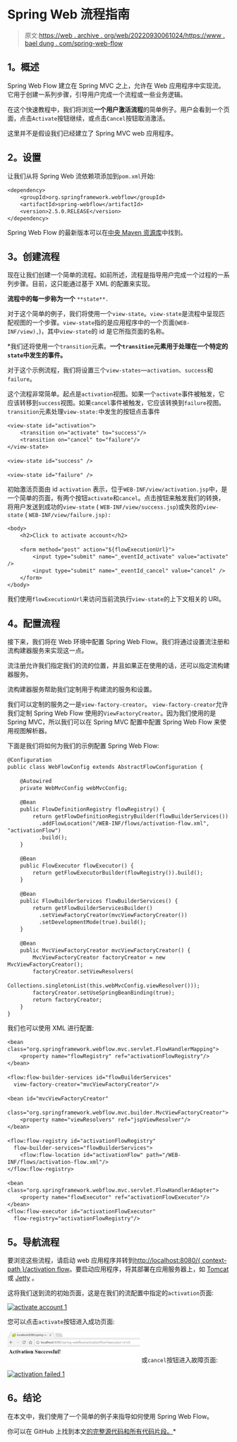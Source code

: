 # Spring Web 流程指南

> 原文:[https://web . archive . org/web/20220930061024/https://www . bael dung . com/spring-web-flow](https://web.archive.org/web/20220930061024/https://www.baeldung.com/spring-web-flow)

## **1。概述**

Spring Web Flow 建立在 Spring MVC 之上，允许在 Web 应用程序中实现流。它用于创建一系列步骤，引导用户完成一个流程或一些业务逻辑。

在这个快速教程中，我们将浏览**一个用户激活流程**的简单例子。用户会看到一个页面，点击`Activate`按钮继续，或点击`Cancel`按钮取消激活。

这里并不是假设我们已经建立了 Spring MVC web 应用程序。

## **2。设置**

让我们从将 Spring Web 流依赖项添加到`pom.xml`开始:

```
<dependency>
    <groupId>org.springframework.webflow</groupId>
    <artifactId>spring-webflow</artifactId>
    <version>2.5.0.RELEASE</version>
</dependency>
```

Spring Web Flow 的最新版本可以在[中央 Maven 资源库](https://web.archive.org/web/20220628152120/https://search.maven.org/classic/#search%7Cgav%7C1%7Cg%3A%22org.springframework.webflow%22%20AND%20a%3A%22spring-webflow%22)中找到。

## **3。创建流程**

现在让我们创建一个简单的流程。如前所述，流程是指导用户完成一个过程的一系列步骤。目前，这只能通过基于 XML 的配置来实现。

**流程中的每一步称为一个** `**state**.`

对于这个简单的例子，我们将使用一个`view-state`。`view-state`是流程中呈现匹配视图的一个步骤。`view-state`指的是应用程序中的一个页面(`WEB-INF/view),`)，其中`view-state`的 id 是它所指页面的名称。

 *我们还将使用一个`transition`元素。**一个`transition`元素用于处理在一个特定的`state`中发生的事件。**

对于这个示例流程，我们将设置三个`view-states`—`activation`、`success`和`failure`。

这个流程非常简单。起点是`activation`视图。如果一个`activate`事件被触发，它应该转移到`success`视图。如果`cancel`事件被触发，它应该转换到`failure`视图。`transition`元素处理`view-state:`中发生的按钮点击事件

```
<view-state id="activation">
    <transition on="activate" to="success"/>
    <transition on="cancel" to="failure"/>
</view-state>

<view-state id="success" />

<view-state id="failure" />
```

初始激活页面由 id `activation` 表示，位于`WEB-INF/view/activation.jsp`中，是一个简单的页面，有两个按钮`activate`和`cancel`。点击按钮来触发我们的转换，将用户发送到成功的`view-state` ( `WEB-INF/view/success.jsp`)或失败的`view-state` ( `WEB-INF/view/failure.jsp):`

```
<body>
    <h2>Click to activate account</h2>

    <form method="post" action="${flowExecutionUrl}">
        <input type="submit" name="_eventId_activate" value="activate" />
        <input type="submit" name="_eventId_cancel" value="cancel" />
    </form>
</body>
```

我们使用`flowExecutionUrl`来访问当前流执行`view-state`的上下文相关的 URI。

## **4。配置流程**

接下来，我们将在 Web 环境中配置 Spring Web Flow。我们将通过设置流注册和流构建器服务来实现这一点。

流注册允许我们指定我们的流的位置，并且如果正在使用的话，还可以指定流构建器服务。

流构建器服务帮助我们定制用于构建流的服务和设置。

我们可以定制的服务之一是`view-factory-creator`。 `view-factory-creator`允许我们定制 Spring Web Flow 使用的`ViewFactoryCreator`。因为我们使用的是 Spring MVC，所以我们可以在 Spring MVC 配置中配置 Spring Web Flow 来使用视图解析器。

下面是我们将如何为我们的示例配置 Spring Web Flow:

```
@Configuration
public class WebFlowConfig extends AbstractFlowConfiguration {

    @Autowired
    private WebMvcConfig webMvcConfig;

    @Bean
    public FlowDefinitionRegistry flowRegistry() {
        return getFlowDefinitionRegistryBuilder(flowBuilderServices())
          .addFlowLocation("/WEB-INF/flows/activation-flow.xml", "activationFlow")
          .build();
    }

    @Bean
    public FlowExecutor flowExecutor() {
        return getFlowExecutorBuilder(flowRegistry()).build();
    }

    @Bean
    public FlowBuilderServices flowBuilderServices() {
        return getFlowBuilderServicesBuilder()
          .setViewFactoryCreator(mvcViewFactoryCreator())
          .setDevelopmentMode(true).build();
    }

    @Bean
    public MvcViewFactoryCreator mvcViewFactoryCreator() {
        MvcViewFactoryCreator factoryCreator = new MvcViewFactoryCreator();
        factoryCreator.setViewResolvers(
          Collections.singletonList(this.webMvcConfig.viewResolver()));
        factoryCreator.setUseSpringBeanBinding(true);
        return factoryCreator;
    }
}
```

我们也可以使用 XML 进行配置:

```
<bean class="org.springframework.webflow.mvc.servlet.FlowHandlerMapping">
    <property name="flowRegistry" ref="activationFlowRegistry"/>
</bean>

<flow:flow-builder-services id="flowBuilderServices"
  view-factory-creator="mvcViewFactoryCreator"/>

<bean id="mvcViewFactoryCreator" 
  class="org.springframework.webflow.mvc.builder.MvcViewFactoryCreator">
    <property name="viewResolvers" ref="jspViewResolver"/>
</bean>

<flow:flow-registry id="activationFlowRegistry" 
  flow-builder-services="flowBuilderServices">
    <flow:flow-location id="activationFlow" path="/WEB-INF/flows/activation-flow.xml"/>
</flow:flow-registry>

<bean class="org.springframework.webflow.mvc.servlet.FlowHandlerAdapter">
    <property name="flowExecutor" ref="activationFlowExecutor"/>
</bean>
<flow:flow-executor id="activationFlowExecutor" 
  flow-registry="activationFlowRegistry"/>
```

## **5。导航流程**

要浏览这些流程，请启动 web 应用程序并转到[http://localhost:8080/{ context-path }/activation flow](https://web.archive.org/web/20220628152120/http://localhost:8080/{context-path}/activationFlow)。要启动应用程序，将其部署在应用服务器上，如 [Tomcat](/web/20220628152120/https://www.baeldung.com/tomcat-deploy-war) 或 [Jetty](/web/20220628152120/https://www.baeldung.com/deploy-to-jetty) 。

这将我们送到流的初始页面，这是在我们的流配置中指定的`activation`页面:

[![activate account 1](img/99f9758df557349fde4b64d60e813cf2.png)](/web/20220628152120/https://www.baeldung.com/wp-content/uploads/2017/05/activate-account-1.png)

您可以点击`activate`按钮进入成功页面:

[![activation successful 1](img/da221f7091458494346da26b31fe58c7.png)](/web/20220628152120/https://www.baeldung.com/wp-content/uploads/2017/05/activation-successful-1-1.png) 或`cancel`按钮进入故障页面:

[![activation failed 1](img/99b2596844daffa80d8c767f1947b655.png)](/web/20220628152120/https://www.baeldung.com/wp-content/uploads/2017/05/activation-failed-1-1.png)

## **6。结论**

在本文中，我们使用了一个简单的例子来指导如何使用 Spring Web Flow。

你可以在 GitHub 上找到本文[的完整源代码和所有代码片段。](https://web.archive.org/web/20220628152120/https://github.com/eugenp/tutorials/tree/master/spring-web-modules/spring-mvc-webflow)*